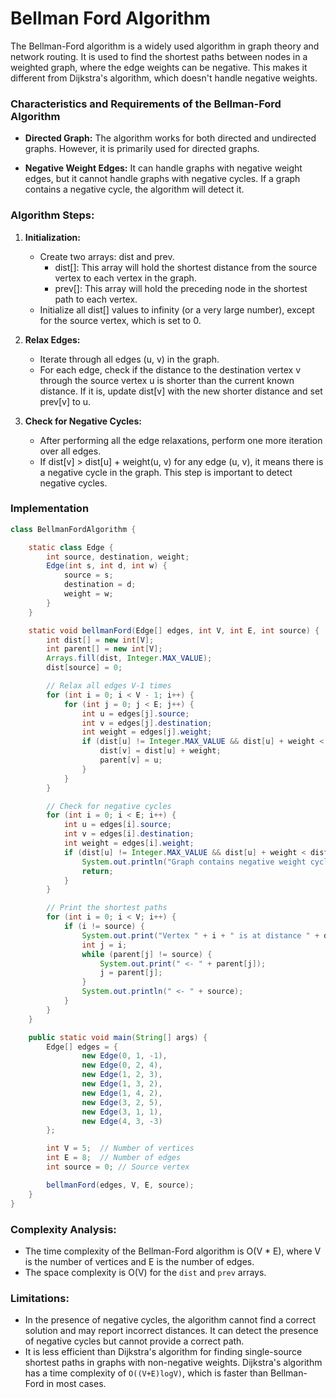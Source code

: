 # Bellman Ford Algorithm

The Bellman-Ford algorithm is a widely used algorithm in graph theory and network routing. It is used to find the shortest paths between nodes in a weighted graph, where the edge weights can be negative. This makes it different from Dijkstra's algorithm, which doesn't handle negative weights.

### Characteristics and Requirements of the Bellman-Ford Algorithm

- **Directed Graph:** The algorithm works for both directed and undirected graphs. However, it is primarily used for directed graphs.

- **Negative Weight Edges:** It can handle graphs with negative weight edges, but it cannot handle graphs with negative cycles. If a graph contains a negative cycle, the algorithm will detect it.

### Algorithm Steps:

1. **Initialization:**
    - Create two arrays: dist and prev.
        - dist[]: This array will hold the shortest distance from the source vertex to each vertex in the graph.
        - prev[]: This array will hold the preceding node in the shortest path to each vertex.
    - Initialize all dist[] values to infinity (or a very large number), except for the source vertex, which is set to 0.

2. **Relax Edges:**
    - Iterate through all edges (u, v) in the graph.
    - For each edge, check if the distance to the destination vertex v through the source vertex u is shorter than the current known distance. If it is, update dist[v] with the new shorter distance and set prev[v] to u.

3. **Check for Negative Cycles:**
    - After performing all the edge relaxations, perform one more iteration over all edges.
    - If dist[v] > dist[u] + weight(u, v) for any edge (u, v), it means there is a negative cycle in the graph. This step is important to detect negative cycles.


### Implementation

```java
class BellmanFordAlgorithm {

    static class Edge {
        int source, destination, weight;
        Edge(int s, int d, int w) {
            source = s;
            destination = d;
            weight = w;
        }
    }

    static void bellmanFord(Edge[] edges, int V, int E, int source) {
        int dist[] = new int[V];
        int parent[] = new int[V];
        Arrays.fill(dist, Integer.MAX_VALUE);
        dist[source] = 0;

        // Relax all edges V-1 times
        for (int i = 0; i < V - 1; i++) {
            for (int j = 0; j < E; j++) {
                int u = edges[j].source;
                int v = edges[j].destination;
                int weight = edges[j].weight;
                if (dist[u] != Integer.MAX_VALUE && dist[u] + weight < dist[v]) {
                    dist[v] = dist[u] + weight;
                    parent[v] = u;
                }
            }
        }

        // Check for negative cycles
        for (int i = 0; i < E; i++) {
            int u = edges[i].source;
            int v = edges[i].destination;
            int weight = edges[i].weight;
            if (dist[u] != Integer.MAX_VALUE && dist[u] + weight < dist[v]) {
                System.out.println("Graph contains negative weight cycle");
                return;
            }
        }

        // Print the shortest paths
        for (int i = 0; i < V; i++) {
            if (i != source) {
                System.out.print("Vertex " + i + " is at distance " + dist[i] + ". Path is: " + i);
                int j = i;
                while (parent[j] != source) {
                    System.out.print(" <- " + parent[j]);
                    j = parent[j];
                }
                System.out.println(" <- " + source);
            }
        }
    }

    public static void main(String[] args) {
        Edge[] edges = {
                new Edge(0, 1, -1),
                new Edge(0, 2, 4),
                new Edge(1, 2, 3),
                new Edge(1, 3, 2),
                new Edge(1, 4, 2),
                new Edge(3, 2, 5),
                new Edge(3, 1, 1),
                new Edge(4, 3, -3)
        };

        int V = 5;  // Number of vertices
        int E = 8;  // Number of edges
        int source = 0; // Source vertex

        bellmanFord(edges, V, E, source);
    }
}

```

### Complexity Analysis:
- The time complexity of the Bellman-Ford algorithm is O(V * E), where V is the number of vertices and E is the number of edges.
- The space complexity is O(V) for the `dist` and `prev` arrays.

### Limitations:
- In the presence of negative cycles, the algorithm cannot find a correct solution and may report incorrect distances. It can detect the presence of negative cycles but cannot provide a correct path.
- It is less efficient than Dijkstra's algorithm for finding single-source shortest paths in graphs with non-negative weights. Dijkstra's algorithm has a time complexity of `O((V+E)logV)`, which is faster than Bellman-Ford in most cases.